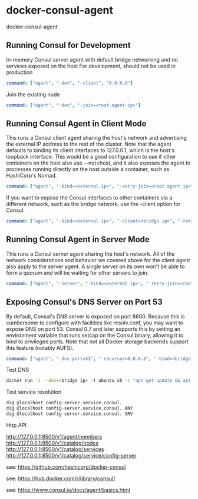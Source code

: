 # docker-consul-agent
docker-consul-agent

## Running Consul for Development

In-memory Consul server agent with default bridge networking and no services exposed on the host
For development, should not be used in production
```yaml
command: ["agent", "-dev", "-client", "0.0.0.0"]
```

Join the existing node
```yaml
command: ["agent", "-dev", "-join=<root-agent-ip>"]
```

## Running Consul Agent in Client Mode
This runs a Consul client agent sharing the host's network and advertising the external IP address to the rest of the cluster.
Note that the agent defaults to binding its client interfaces to 127.0.0.1, which is the host's loopback interface. 
This would be a good configuration to use if other containers on the host also use --net=host, 
and it also exposes the agent to processes running directly on the host outside a container, such as HashiCorp's Nomad.
```yaml
command: ["agent", "-bind=<external ip>", "-retry-join=<root agent ip>", "-retry-interval=30s", "-retry-max=0"]
```

If you want to expose the Consul interfaces to other containers via a different network, such as the bridge network, use the -client option for Consul:
```yaml
command: ["agent", "-bind=<external ip>", "-client=<bridge ip>", "-retry-join=<root agent ip>", "-retry-interval=30s", "-retry-max=0"]
```

## Running Consul Agent in Server Mode
This runs a Consul server agent sharing the host's network. 
All of the network considerations and behavior we covered above for the client agent also apply to the server agent. 
A single server on its own won't be able to form a quorum and will be waiting for other servers to join.
```yaml
command: ["agent", "-server", "-bind=<external ip>", "-retry-join=<root agent ip>", "-retry-interval=30s", "-retry-max=0", "-bootstrap-expect=<number of server agents>"]
```

## Exposing Consul's DNS Server on Port 53
By default, Consul's DNS server is exposed on port 8600. 
Because this is cumbersome to configure with facilities like resolv.conf, you may want to expose DNS on port 53. 
Consul 0.7 and later supports this by setting an environment variable that runs setcap on the Consul binary, allowing it to bind to privileged ports. 
Note that not all Docker storage backends support this feature (notably AUFS).

```yaml
command: ["agent", "-dns-port=53", "-recursor=8.8.8.8", "-bind=<bridge ip>"]
```

Test DNS
```bash
docker run -i --dns=<bridge ip> -t ubuntu sh -c "apt-get update && apt-get install -y dnsutils && dig consul.service.consul"
```

Test service resolution
```bash
dig @localhost config-server.service.consul.
dig @localhost config-server.service.consul. ANY
dig @localhost config-server.service.consul. SRV
```

Http API

http://127.0.0.1:8500/v1/agent/members
http://127.0.0.1:8500/v1/catalog/nodes
http://127.0.0.1:8500/v1/catalog/services
http://127.0.0.1:8500/v1/catalog/service/config-server


see: https://github.com/hashicorp/docker-consul

see: https://hub.docker.com/r/library/consul/

see: https://www.consul.io/docs/agent/basics.html
